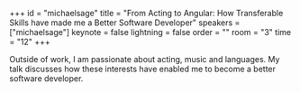 ﻿+++
id = "michaelsage"
title = "From Acting to Angular: How Transferable Skills have made me a Better Software Developer"
speakers = ["michaelsage"]
keynote = false
lightning = false
order = ""
room = "3"
time = "12"
+++

Outside of work, I am passionate about acting, music and languages. My talk discusses how these interests have enabled me to become a better software developer. 